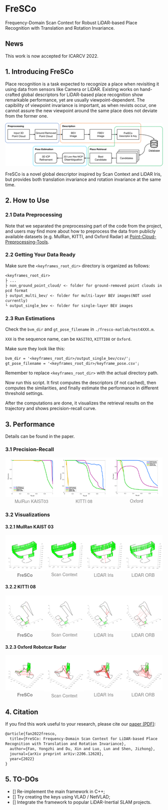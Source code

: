 # FreSCo
Frequency-Domain Scan Context for Robust LiDAR-based Place Recognition with Translation and Rotation Invariance.

## News
This work is now accepted for ICARCV 2022. 

## 1. Introducing FreSCo
Place recognition is a task expected to recognize a place when revisiting it using data from sensors like Camera or LiDAR. Existing works on hand-crafted global descriptors for LiDAR-based place recognition show remarkable performance, yet are usually viewpoint-dependent. The capibility of viewpoint invariance is important, as when revists occur, one cannot assure the new viewpoint around the same place does not deviate from the former one. 

![](./results_preview/algorithm_workflow.svg)

FreSCo is a novel global descriptor inspired by Scan Context and LiDAR Iris, but provides both translation invariance and rotation invariance at the same time. 


## 2. How to Use
### 2.1 Data Preprocessing
Note that we separated the preprocessing part of the code from the project, and users may find more about how to preprocess the data from publicly available datasets (e.g. MulRan, KITTI, and Oxford Radar) at [Point-Cloud-Preprocessing-Tools](https://github.com/soytony/Point-Cloud-Preprocessing-Tools).

### 2.2 Getting Your Data Ready
Make sure the `<keyframes_root_dir>` directory is organized as follows: 
```
<keyframes_root_dir>
├ ... 
├ non_ground_point_cloud/ <- folder for ground-removed point clouds in pcd format
├ output_multi_bev/ <- folder for multi-layer BEV images(NOT used currently)
└ output_single_bev <- folder for single-layer BEV images
```

### 2.3 Run Estimations
Check the `bvm_dir` and `gt_pose_filename` in `./fresco-matlab/test4XXX.m`. 

`XXX` is the sequence name, can be `KASIT03`, `KITTI08` or `Oxford`. 

Make sure they look like this:
```
bvm_dir = '<keyframes_root_dir>/output_single_bev/csv/';
gt_pose_filename = '<keyframes_root_dir>/keyframe_pose.csv';

```
Remember to replace `<keyframes_root_dir>` with the actual directory path.

Now run this script. It first computes the descriptors (if not cached), then computes the similarities, and finally estimate the performance in different threshold settings. 

After the computations are done, it visualizes the retrieval results on the trajectory and shows precision-recall curve. 

## 3. Performance
Details can be found in the paper. 
### 3.1 Precision-Recall

<div style="display:flex;justify-content:center">
<div>
<img src="./results_preview/pr_on_KAIST03.svg" width="300px" />
<center style="font-size:14px;color:#808080;font-family:'Helvetica Neue';font-weight:400">MulRun KAIST03</center>
</div> 

<div>
<img src="./results_preview/pr_on_KITTI08.svg" width="300px" />
<center style="font-size:14px;color:#808080;font-family:'Helvetica Neue';font-weight:400">KITTI 08</center> 
</div>

<div>
<img src="./results_preview/pr_on_Oxford_01-11-13-24.svg" width="300px" />
<center style="font-size:14px;color:#808080;font-family:'Helvetica Neue';font-weight:400">Oxford</center>
</div>
</div>

### 3.2 Visualizations
#### 3.2.1 MulRan KAIST 03

<div style="display:flex;justify-content:center">
<div>
<img src="./results_preview/viz_fresco_KAIST03.svg" width="300px" />
<center style="font-size:14px;color:#808080;font-family:'Helvetica Neue';font-weight:700">FreSCo</center>
</div>

<div>
<img src="./results_preview/viz_scancontext_KAIST03.svg" width="300px" />
<center style="font-size:14px;color:#808080;font-family:'Helvetica Neue';font-weight:400">Scan Context</center>
</div>

<div>
<img src="./results_preview/viz_lidariris_KAIST03.svg" width="300px" />
<center style="font-size:14px;color:#808080;font-family:'Helvetica Neue';font-weight:400">LiDAR Iris</center>
</div>

<div>
<img src="./results_preview/viz_lidarorb_KAIST03.svg" width="300px" />
<center style="font-size:14px;color:#808080;font-family:'Helvetica Neue';font-weight:400">LiDAR ORB</center>
</div>
</div>


#### 3.2.2 KITTI 08

<div style="display:flex;justify-content:center">
<div>
<img src="./results_preview/viz_fresco_KITTI08.svg" width="300px" />
<center style="font-size:14px;color:#808080;font-family:'Helvetica Neue';font-weight:700">FreSCo</center>
</div>

<div>
<img src="./results_preview/viz_scancontext_KITTI08.svg" width="300px" />
<center style="font-size:14px;color:#808080;font-family:'Helvetica Neue';font-weight:400">Scan Context</center>
</div>

<div>
<img src="./results_preview/viz_lidariris_KITTI08.svg" width="300px" />
<center style="font-size:14px;color:#808080;font-family:'Helvetica Neue';font-weight:400">LiDAR Iris</center>
</div>

<div>
<img src="./results_preview/viz_lidarorb_KITTI08.svg" width="300px" />
<center style="font-size:14px;color:#808080;font-family:'Helvetica Neue';font-weight:400">LiDAR ORB</center>
</div>
</div>


#### 3.2.3 Oxford Robotcar Radar

<div style="display:flex;justify-content:center">
<div>
<img src="./results_preview/viz_fresco_Oxford.svg" width="300px" />
<center style="font-size:14px;color:#808080;font-family:'Helvetica Neue';font-weight:700">FreSCo</center>
</div>

<div>
<img src="./results_preview/viz_scancontext_Oxford.svg" width="300px" />
<center style="font-size:14px;color:#808080;font-family:'Helvetica Neue';font-weight:400">Scan Context</center>
</div>

<div>
<img src="./results_preview/viz_lidariris_Oxford.svg" width="300px" />
<center style="font-size:14px;color:#808080;font-family:'Helvetica Neue';font-weight:400">LiDAR Iris</center>
</div>

<div>
<img src="./results_preview/viz_lidarorb_Oxford.svg" width="300px" />
<center style="font-size:14px;color:#808080;font-family:'Helvetica Neue';font-weight:400">LiDAR ORB</center>
</div>
</div>


## 4. Citation
If you find this work useful to your research, please cite our [paper (PDF)](https://arxiv.org/abs/2206.12628): 
```
@article{fan2022fresco,
  title={FreSCo: Frequency-Domain Scan Context for LiDAR-based Place Recognition with Translation and Rotation Invariance},
  author={Fan, Yongzhi and Du, Xin and Luo, Lun and Shen, Jizhong},
  journal={arXiv preprint arXiv:2206.12628},
  year={2022}
}
```

## 5. TO-DOs
- [] Re-implement the main framework in C++; 
- [] Try creating the keys using VLAD / NetVLAD; 
- [] Integrate the framework to popular LiDAR-Inertial SLAM projects. 
